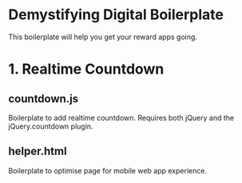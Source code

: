 Demystifying Digital Boilerplate
=========================

This boilerplate will help you get your reward apps going.

# 1. Realtime Countdown

## countdown.js

Boilerplate to add realtime countdown. Requires both jQuery and the jQuery.countdown plugin.

## helper.html

Boilerplate to optimise page for mobile web app experience.